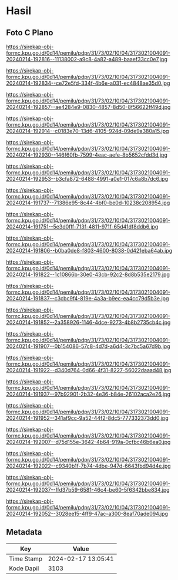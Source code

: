 # Hasil

## Foto C Plano

https://sirekap-obj-formc.kpu.go.id/0d14/pemilu/pdpr/31/73/02/10/04/3173021004091-20240214-192816--11138002-a9c8-4a82-a489-baaef33cc0e7.jpg

https://sirekap-obj-formc.kpu.go.id/0d14/pemilu/pdpr/31/73/02/10/04/3173021004091-20240214-192834--ce72e5fd-334f-4b6e-a031-ec4848ae35d0.jpg

https://sirekap-obj-formc.kpu.go.id/0d14/pemilu/pdpr/31/73/02/10/04/3173021004091-20240214-192857--ae4284e9-0830-4857-8d50-8f56622ff49d.jpg

https://sirekap-obj-formc.kpu.go.id/0d14/pemilu/pdpr/31/73/02/10/04/3173021004091-20240214-192914--c0183e70-13d6-4105-924d-09de9a380a15.jpg

https://sirekap-obj-formc.kpu.go.id/0d14/pemilu/pdpr/31/73/02/10/04/3173021004091-20240214-192930--146f60fb-7599-4eac-aefe-8b5652cfdd3d.jpg

https://sirekap-obj-formc.kpu.go.id/0d14/pemilu/pdpr/31/73/02/10/04/3173021004091-20240214-192953--b3cfa872-6488-4991-a0e1-017c6a8b7dc6.jpg

https://sirekap-obj-formc.kpu.go.id/0d14/pemilu/pdpr/31/73/02/10/04/3173021004091-20240214-191737--71386e95-8c44-4bf0-be0d-10238c208954.jpg

https://sirekap-obj-formc.kpu.go.id/0d14/pemilu/pdpr/31/73/02/10/04/3173021004091-20240214-191751--5e3d0fff-713f-4811-971f-65d41df8ddb6.jpg

https://sirekap-obj-formc.kpu.go.id/0d14/pemilu/pdpr/31/73/02/10/04/3173021004091-20240214-191806--b0ba0de8-f803-4600-8038-0d421eba64ab.jpg

https://sirekap-obj-formc.kpu.go.id/0d14/pemilu/pdpr/31/73/02/10/04/3173021004091-20240214-191822--1c10866b-30e0-43cb-92c2-8d8b535e2179.jpg

https://sirekap-obj-formc.kpu.go.id/0d14/pemilu/pdpr/31/73/02/10/04/3173021004091-20240214-191837--c3cbc9f4-819e-4a3a-b9ec-ea4cc79d5b3e.jpg

https://sirekap-obj-formc.kpu.go.id/0d14/pemilu/pdpr/31/73/02/10/04/3173021004091-20240214-191852--2a358926-1146-4dce-9273-4b8b2735cb4c.jpg

https://sirekap-obj-formc.kpu.go.id/0d14/pemilu/pdpr/31/73/02/10/04/3173021004091-20240214-191907--0b154086-57c8-4d7d-a6d4-3c7bc5a67d9b.jpg

https://sirekap-obj-formc.kpu.go.id/0d14/pemilu/pdpr/31/73/02/10/04/3173021004091-20240214-191922--d340d764-0d66-4f31-8227-56022daaad48.jpg

https://sirekap-obj-formc.kpu.go.id/0d14/pemilu/pdpr/31/73/02/10/04/3173021004091-20240214-191937--97b92901-2b32-4e36-b84e-26102aca2e26.jpg

https://sirekap-obj-formc.kpu.go.id/0d14/pemilu/pdpr/31/73/02/10/04/3173021004091-20240214-191952--341af9cc-9a52-44f2-8dc5-777332373dd0.jpg

https://sirekap-obj-formc.kpu.go.id/0d14/pemilu/pdpr/31/73/02/10/04/3173021004091-20240214-192007--d75d155e-3642-4b64-919a-0cfbc46b6ea0.jpg

https://sirekap-obj-formc.kpu.go.id/0d14/pemilu/pdpr/31/73/02/10/04/3173021004091-20240214-192022--c9340b1f-7b74-4dbe-947d-6643fbd94d4e.jpg

https://sirekap-obj-formc.kpu.go.id/0d14/pemilu/pdpr/31/73/02/10/04/3173021004091-20240214-192037--ffd37b59-6581-46c4-be60-5f6342bbe834.jpg

https://sirekap-obj-formc.kpu.go.id/0d14/pemilu/pdpr/31/73/02/10/04/3173021004091-20240214-192052--3028ee15-4ff9-47ac-a300-8eaf70ade094.jpg


## Metadata

| Key        | Value               |
| ---------- | ------------------- |
| Time Stamp | 2024-02-17 13:05:41 |
| Kode Dapil | 3103                |



